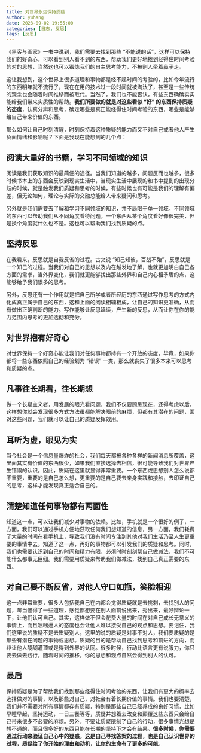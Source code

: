 ```yaml
---
title: 对世界永远保持质疑
author: yuhang
date: 2023-09-02 19:55:00
categories: [日志, 反思]
tags: [反思]
---
```



《黑客与画家》一书中说到，我们需要去找到那些 “不能说的话”，这样可以保持我们的好奇心，可以看到别人看不到的东西，帮助我们更好地找到经得住时间考验的对的思想，当然这也可以锻炼我们的自主思考能力，不被别人牵着鼻子走。

这让我想到，这个世界上很多道理和事物都是经不起时间的考验的，比如今年流行的东西明年就不流行了，现在在用的技术过一段时间就被淘汰了，甚至是一些传统的观念也会随着时间推移而被取代。当然了，我们也不能否认，有些东西确确实实能给我们带来实质性的帮助。**我们所要做的就是对这些看似 “好” 的东西保持质疑的态度**，认真分辨和思考，确定哪些是真正能经得住时间考验的东西，哪些是能够给自己带来价值的东西。

那么如何让自己时刻清醒，时刻保持着这种质疑的能力而又不对自己或者他人产生负面情绪和影响呢？下面是我现在能想到的几个点：

## 阅读大量好的书籍，学习不同领域的知识

阅读是我们获取知识的最简便的途径。当我们知道的越多，问题反而也越多，很多时候书本上的东西会反映到现实生活中，当现实生活中展现的和书中提到的出现分歧的时候，就是触发我们质疑和思考的时候，有些时候也有可能是我们的理解有偏差，但无论如何，理论与实际的交融总能给人带来疑问和思考。

另外就是我们需要去了解和学习不同领域的知识，并不局限于单一领域。不同领域的东西可以帮助我们从不同角度看待问题。一个东西从某个角度看好像很完美，但是换个角度就什么也不是。这也可以帮助我们找到质疑的点。

## 坚持反思

在我看来，反思就是自我反省的过程。古文说 “知己知彼，百战不殆”，反思就是一个知己的过程。当我们对自己的思想以及内在越发地了解，也就更加明白自己各方面的需求，当外界变化，我们就更能够找出那些外界和自己内心相矛盾的点，这能够给予我们很多的思考。

另外，反思还有一个作用就是把自己所学或者所经历的东西通过写作思考的方式内化成真正属于自己的东西，这和上面的阅读相辅相成，让自己的知识更准确，从而有做出正确判断的能力。写作能够让反思延续，产生新的反思，从而让你在你的能力范围内思考的更加透彻和充分。

## 对世界抱有好奇心

对世界保持一个好奇心能让我们对任何事物都持有一个开放的态度，毕竟，如果你都将一些东西依照自己的经验划为 “错误” 一类，那么就丧失了很多本来可以思考和质疑的点。

## 凡事往长期看，往长期想

做一个长期主义者，用发展的眼光看问题，我们不仅要顾忌现在，还得考虑以后。这样想你就会发现很多方式方法虽都能解决眼前的麻烦，但都有其潜在的问题，面对这些问题，我们就可以让自己的质疑发挥效用。

## 耳听为虚，眼见为实

当今社会是一个信息量爆炸的社会，我们每天都被各种各样的新闻消息所覆盖，这里面其实有价值的东西很少，如果我们直接选择去相信，很可能导致我们对世界产生错误的认识。因此，质疑在这里就显得非常重要。一个东西或思想别人怎么说都不重要，重要的是自己怎么想，更重要的是自己要去亲身实践和接触，去印证自己的思考，这样才能发现真正适合自己的。

## 清楚知道任何事物都有两面性

知道这一点，可以让我们减少对事物的依赖。比如，手机就是一个很好的例子，一方面，我们可以通过手机方便地获取任何我们想知道的信息，另一方面，我们耗费了大量的时间在看手机上，导致我们没有时间专注到其他对我们生活乃至人生更重要的事情中去。知道了这一点，再好的事物都可以引发我们的质疑和思考。同时，我们也需要认识到自己的时间和精力有限，必须时时刻刻帮自己做减法，我们不可能什么都事无巨细。我们需要用质疑来帮助我们做减法，找到自己真正需要的东西。

## 对自己要不断反省，对他人守口如瓶，笑脸相迎

这一点非常重要，很多人包括我自己在内都会觉得质疑就是去挑刺，去找别人的问题，每当懂得了一些道理，感觉都想要在别人面前说出来，秀出来，最好辩论一下，让他们认可自己。其实，这样做不但会花费大量的时间在对自己成长无意义的事情上，而且咄咄逼人的态度也会让他人难以接受自己的观点和思想。要记住，我们这里说的质疑不是去质疑别人，这里的说的质疑是对事不对人，我们要质疑的是那些有潜在问题的事物或思想。质疑的目的是帮助自己找到思考和前进的方向，而非让他人醍醐灌顶或是得到外界的认同。很多时候，行动比语言更有说服力，你只要去做去践行，随着时间的推移，你的思想和观点自然会得到别人的认可。

## 最后

保持质疑是为了帮助我们找到那些经得住时间考验的东西，让我们有更大的概率去选择做对的事情，以及那些对自己，对社会有着长期价值的事情。我们也要清楚，我们并不需要对所有事情都存有质疑，特别是那些自己已经养成的良好习惯，比如早睡早起，坚持运动，一日三餐等等，质疑并想着去改变和颠覆这些东西只会给自己带来很多不必要的麻烦。另外，不要让质疑限制了自己的行动，很多事情光想是想不通的，而且很多好的东西只能在长期的坚持下才会有结果。**很多时候，你需要通过行动来验证自己心中的疑惑，这是自己寻找答案的过程，也是自己认识世界的过程，质疑给了你开始的理由和动机，让你的生命有了更多的可能**。